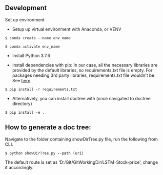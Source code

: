## Development
Set up environment

* Setup up virtual environment with Anaconda, or VENV

>
    $ conda create --name env_name
>
    $ conda activate env_name

* Install Python 3.7.6

* Install dependencies with pip: In our case, all the necessary libraries are provided by the default libraries, so requirements.txt file is empty. For packages needing 3rd party libraries, requirements.txt file wouldn't be.
See [here](https://github.com/Ling-Jun/LSTM-Stock-price/blob/master/requirements.txt)

>
    $ pip install -r requirements.txt


* Alternatively, you can install doctree with (once navigated to doctree directory)

`$ pip install -e .`

## How to generate a doc tree:
Navigate to the folder containing showDirTree.py file, run the following from CLI.

`$ python showDirTree.py --path (uri)`

The default route is set as 'D:/Git/GitWorkingDir/LSTM-Stock-price', change it accordingly.
